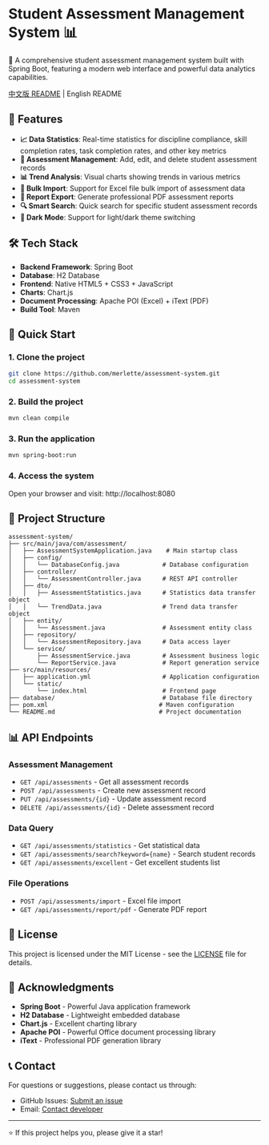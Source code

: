 # Student Assessment Management System 📊

🌟 A comprehensive student assessment management system built with Spring Boot, featuring a modern web interface and powerful data analytics capabilities.

[中文版 README](README_CN.md) | English README

## 🚀 Features

- **📈 Data Statistics**: Real-time statistics for discipline compliance, skill completion rates, task completion rates, and other key metrics
- **📝 Assessment Management**: Add, edit, and delete student assessment records
- **📊 Trend Analysis**: Visual charts showing trends in various metrics
- **📁 Bulk Import**: Support for Excel file bulk import of assessment data
- **📄 Report Export**: Generate professional PDF assessment reports
- **🔍 Smart Search**: Quick search for specific student assessment records
- **🌙 Dark Mode**: Support for light/dark theme switching

## 🛠️ Tech Stack

- **Backend Framework**: Spring Boot
- **Database**: H2 Database
- **Frontend**: Native HTML5 + CSS3 + JavaScript
- **Charts**: Chart.js
- **Document Processing**: Apache POI (Excel) + iText (PDF)
- **Build Tool**: Maven

## 🚀 Quick Start

### 1. Clone the project
```bash
git clone https://github.com/merlette/assessment-system.git
cd assessment-system
```

### 2. Build the project
```bash
mvn clean compile
```

### 3. Run the application
```bash
mvn spring-boot:run
```

### 4. Access the system
Open your browser and visit: http://localhost:8080

## 📁 Project Structure

```
assessment-system/
├── src/main/java/com/assessment/
│   ├── AssessmentSystemApplication.java    # Main startup class
│   ├── config/
│   │   └── DatabaseConfig.java            # Database configuration
│   ├── controller/
│   │   └── AssessmentController.java      # REST API controller
│   ├── dto/
│   │   ├── AssessmentStatistics.java      # Statistics data transfer object
│   │   └── TrendData.java                 # Trend data transfer object
│   ├── entity/
│   │   └── Assessment.java                # Assessment entity class
│   ├── repository/
│   │   └── AssessmentRepository.java      # Data access layer
│   └── service/
│       ├── AssessmentService.java         # Assessment business logic
│       └── ReportService.java             # Report generation service
├── src/main/resources/
│   ├── application.yml                    # Application configuration
│   └── static/
│       └── index.html                     # Frontend page
├── database/                              # Database file directory
├── pom.xml                               # Maven configuration
└── README.md                             # Project documentation
```

## 📊 API Endpoints

### Assessment Management
- `GET /api/assessments` - Get all assessment records
- `POST /api/assessments` - Create new assessment record
- `PUT /api/assessments/{id}` - Update assessment record
- `DELETE /api/assessments/{id}` - Delete assessment record

### Data Query
- `GET /api/assessments/statistics` - Get statistical data
- `GET /api/assessments/search?keyword={name}` - Search student records
- `GET /api/assessments/excellent` - Get excellent students list

### File Operations
- `POST /api/assessments/import` - Excel file import
- `GET /api/assessments/report/pdf` - Generate PDF report

## 📄 License

This project is licensed under the MIT License - see the [LICENSE](LICENSE) file for details.

## 🙏 Acknowledgments

- **Spring Boot** - Powerful Java application framework
- **H2 Database** - Lightweight embedded database
- **Chart.js** - Excellent charting library
- **Apache POI** - Powerful Office document processing library
- **iText** - Professional PDF generation library

## 📞 Contact

For questions or suggestions, please contact us through:
- GitHub Issues: [Submit an issue](https://github.com/merlette/assessment-system/issues)
- Email: [Contact developer](mailto:merlette@aliyun.com)

---

⭐ If this project helps you, please give it a star!
